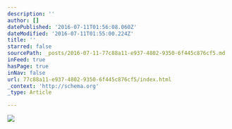 ```yaml
---
description: ''
author: []
datePublished: '2016-07-11T01:56:08.060Z'
dateModified: '2016-07-11T01:55:00.224Z'
title: ''
starred: false
sourcePath: _posts/2016-07-11-77c88a11-e937-4802-9350-6f445c876cf5.md
inFeed: true
hasPage: true
inNav: false
url: 77c88a11-e937-4802-9350-6f445c876cf5/index.html
_context: 'http://schema.org'
_type: Article

---
```

![](https://the-grid-user-content.s3-us-west-2.amazonaws.com/8c2ba779-d7b7-41de-8af4-4690394daf9a.jpg)